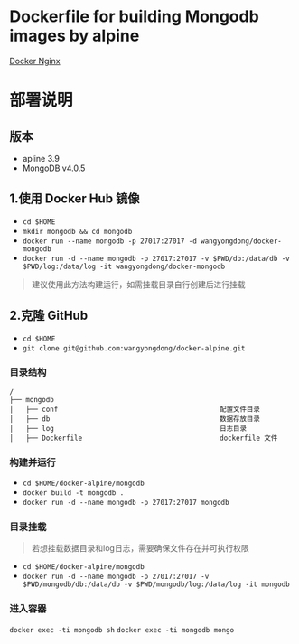 # Dockerfile for building Mongodb images by alpine

[Docker Nginx](https://github.com/wangyongdong/docker-alpine/tree/master/mongodb)

# 部署说明

## 版本

* apline 3.9
* MongoDB v4.0.5

## 1.使用 Docker Hub 镜像

- `cd $HOME`
- `mkdir mongodb && cd mongodb`
- `docker run --name mongodb -p 27017:27017 -d wangyongdong/docker-mongodb`
- `docker run -d --name mongodb -p 27017:27017 -v $PWD/db:/data/db -v $PWD/log:/data/log -it wangyongdong/docker-mongodb`

> 建议使用此方法构建运行，如需挂载目录自行创建后进行挂载

## 2.克隆 GitHub

- `cd $HOME`
- `git clone git@github.com:wangyongdong/docker-alpine.git`

### 目录结构

```text
/
├── mongodb                    
│   ├── conf                                        配置文件目录
│   ├── db                                          数据存放目录
│   ├── log                                         日志目录
│   ├── Dockerfile                                  dockerfile 文件
```

### 构建并运行

- `cd $HOME/docker-alpine/mongodb`
- `docker build -t mongodb .` 
- `docker run -d --name mongodb -p 27017:27017 mongodb`

### 目录挂载

> 若想挂载数据目录和log日志，需要确保文件存在并可执行权限

- `cd $HOME/docker-alpine/mongodb`
- `docker run -d --name mongodb -p 27017:27017 -v $PWD/mongodb/db:/data/db -v $PWD/mongodb/log:/data/log -it mongodb`

### 进入容器

`docker exec -ti mongodb sh`
`docker exec -ti mongodb mongo`
